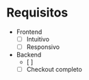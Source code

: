 # Requisitos

- Frontend
  - [ ] Intuitivo
  - [ ] Responsivo
- Backend
  - [ ] 
  - [ ] Checkout completo
